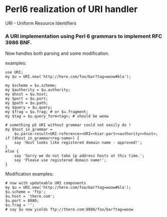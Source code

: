 ﻿
# Perl6 realization of URI handler

URI - Uniform Resource Identifiers

### A URI implementation using Perl 6 grammars to implement RFC 3986 BNF.

Now handles both parsing and some modification.

examples:

    use URI;
    my $u = URI.new('http://here.com/foo/bar?tag=woow#bla');

    my $scheme = $u.scheme;
    my $authority = $u.authority;
    my $host = $u.host;
    my $port = $u.port;
    my $path = $u.path;
    my $query = $u.query;
    my $frag = $u.frag; # or $u.fragment;
    my $tag = $u.query_form<tag>; # should be woow

    # something p5 URI without grammar could not easily do !
    my $host_in_grammar =
        $u.parse-result<URI-reference><URI><hier-part><authority><host>;
    if ($host_in_grammar<reg-name>) {
        say 'Host looks like registered domain name - approved!';
    }
    else {
        say 'Sorry we do not take ip address hosts at this time.';
        say 'Please use registered domain name!';
    }

Modification examples:

    # now with updateable URI components
    my $u = URI.new('http://here.com/foo/bar?tag=woow#bla');
    $u.scheme = 'ftp';
    $u.host = 'there.com';
    $u.port = 8080;
    $u.frag = '';
    # say $u now yields ftp://there.com:8080/foo/bar?tag=woow


